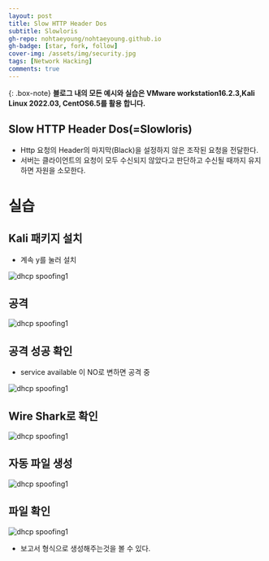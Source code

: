 ```yaml
---
layout: post
title: Slow HTTP Header Dos
subtitle: Slowloris
gh-repo: nohtaeyoung/nohtaeyoung.github.io
gh-badge: [star, fork, follow]
cover-img: /assets/img/security.jpg
tags: [Network Hacking]
comments: true
---
```


{: .box-note}
<b>블로그 내의 모든 예시와 실습은 VMware workstation16.2.3,Kali Linux 2022.03, CentOS6.5를 활용 합니다.<br></b>

## Slow HTTP Header Dos(=Slowloris)
- Http 요청의 Header의 마지막(Black)을 설정하지 않은 조작된 요청을 전달한다.
- 서버는 클라이언트의 요청이 모두 수신되지 않았다고 판단하고 수신될 때까지 유지하면 자원을 소모한다.

# 실습

## Kali 패키지 설치
- 계속 y를 눌러 설치

![dhcp spoofing1](../assets/img/slow_http_header_dos/slow_http_header_dos1.png)

## 공격

![dhcp spoofing1](../assets/img/slow_http_header_dos/slow_http_header_dos2.png)

## 공격 성공 확인
- service available 이 NO로 변하면 공격 중

![dhcp spoofing1](../assets/img/slow_http_header_dos/slow_http_header_dos3.png)

## Wire Shark로 확인

![dhcp spoofing1](../assets/img/slow_http_header_dos/slow_http_header_dos4.png)

## 자동 파일 생성

![dhcp spoofing1](../assets/img/slow_http_header_dos/slow_http_header_dos5.png)

## 파일 확인

![dhcp spoofing1](../assets/img/slow_http_header_dos/slow_http_header_dos6.png)

- 보고서 형식으로 생성해주는것을 볼 수 있다.


